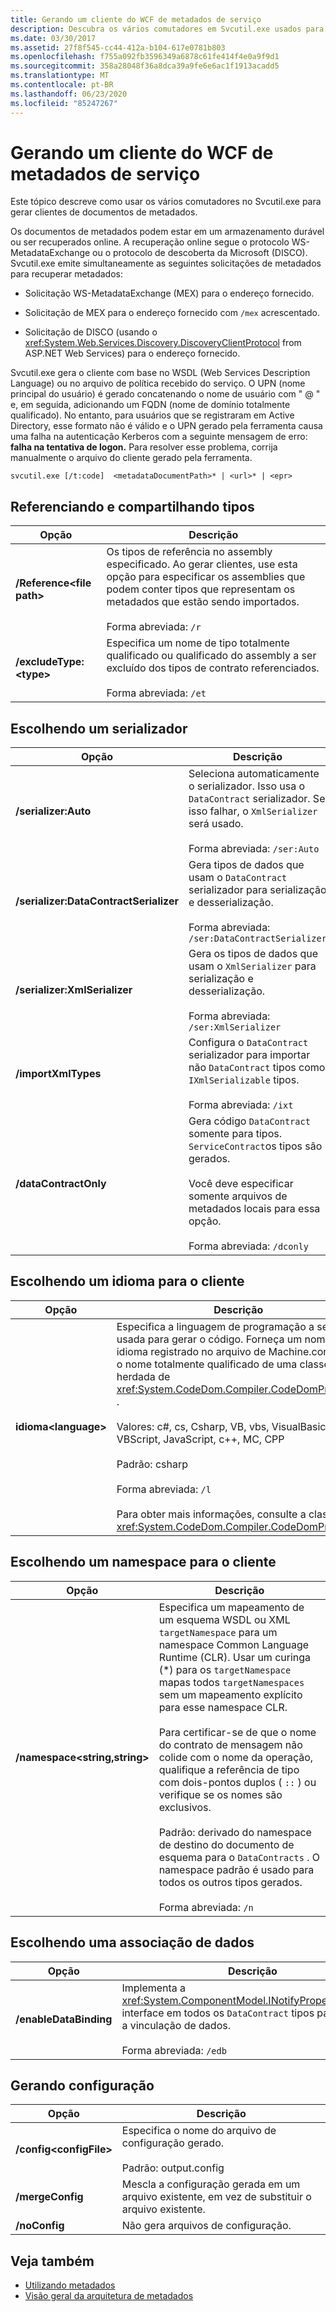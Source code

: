 ```yaml
---
title: Gerando um cliente do WCF de metadados de serviço
description: Descubra os vários comutadores em Svcutil.exe usados para gerar os clientes WFC a partir de documentos de metadados de serviço com base no WSDL ou em um arquivo de política do serviço.
ms.date: 03/30/2017
ms.assetid: 27f8f545-cc44-412a-b104-617e0781b803
ms.openlocfilehash: f755a092fb3596349a6878c61fe414f4e0a9f9d1
ms.sourcegitcommit: 358a28048f36a8dca39a9fe6e6ac1f1913acadd5
ms.translationtype: MT
ms.contentlocale: pt-BR
ms.lasthandoff: 06/23/2020
ms.locfileid: "85247267"
---
```

# <a name="generating-a-wcf-client-from-service-metadata"></a>Gerando um cliente do WCF de metadados de serviço
Este tópico descreve como usar os vários comutadores no Svcutil.exe para gerar clientes de documentos de metadados.  
  
 Os documentos de metadados podem estar em um armazenamento durável ou ser recuperados online. A recuperação online segue o protocolo WS-MetadataExchange ou o protocolo de descoberta da Microsoft (DISCO). Svcutil.exe emite simultaneamente as seguintes solicitações de metadados para recuperar metadados:  
  
- Solicitação WS-MetadataExchange (MEX) para o endereço fornecido.  
  
- Solicitação de MEX para o endereço fornecido com `/mex` acrescentado.  
  
- Solicitação de DISCO (usando o <xref:System.Web.Services.Discovery.DiscoveryClientProtocol> from ASP.NET Web Services) para o endereço fornecido.  
  
 Svcutil.exe gera o cliente com base no WSDL (Web Services Description Language) ou no arquivo de política recebido do serviço. O UPN (nome principal do usuário) é gerado concatenando o nome de usuário com " \@ " e, em seguida, adicionando um FQDN (nome de domínio totalmente qualificado). No entanto, para usuários que se registraram em Active Directory, esse formato não é válido e o UPN gerado pela ferramenta causa uma falha na autenticação Kerberos com a seguinte mensagem de erro: **falha na tentativa de logon.** Para resolver esse problema, corrija manualmente o arquivo do cliente gerado pela ferramenta.  
  
```console
svcutil.exe [/t:code]  <metadataDocumentPath>* | <url>* | <epr>  
```  
  
## <a name="referencing-and-sharing-types"></a>Referenciando e compartilhando tipos  
  
|Opção|Descrição|  
|------------|-----------------|  
|**/Reference\<file path>**|Os tipos de referência no assembly especificado. Ao gerar clientes, use esta opção para especificar os assemblies que podem conter tipos que representam os metadados que estão sendo importados.<br /><br /> Forma abreviada: `/r`|  
|**/excludeType:\<type>**|Especifica um nome de tipo totalmente qualificado ou qualificado do assembly a ser excluído dos tipos de contrato referenciados.<br /><br /> Forma abreviada: `/et`|  
  
## <a name="choosing-a-serializer"></a>Escolhendo um serializador  
  
|Opção|Descrição|  
|------------|-----------------|  
|**/serializer:Auto**|Seleciona automaticamente o serializador. Isso usa o `DataContract` serializador. Se isso falhar, o `XmlSerializer` será usado.<br /><br /> Forma abreviada: `/ser:Auto`|  
|**/serializer:DataContractSerializer**|Gera tipos de dados que usam o `DataContract` serializador para serialização e desserialização.<br /><br /> Forma abreviada: `/ser:DataContractSerializer`|  
|**/serializer:XmlSerializer**|Gera os tipos de dados que usam o `XmlSerializer` para serialização e desserialização.<br /><br /> Forma abreviada: `/ser:XmlSerializer`|  
|**/importXmlTypes**|Configura o `DataContract` serializador para importar não `DataContract` tipos como `IXmlSerializable` tipos.<br /><br /> Forma abreviada: `/ixt`|  
|**/dataContractOnly**|Gera código `DataContract` somente para tipos. `ServiceContract`os tipos são gerados.<br /><br /> Você deve especificar somente arquivos de metadados locais para essa opção.<br /><br /> Forma abreviada: `/dconly`|  
  
## <a name="choosing-a-language-for-the-client"></a>Escolhendo um idioma para o cliente  
  
|Opção|Descrição|  
|------------|-----------------|  
|**idioma\<language>**|Especifica a linguagem de programação a ser usada para gerar o código. Forneça um nome de idioma registrado no arquivo de Machine.config ou o nome totalmente qualificado de uma classe herdada de <xref:System.CodeDom.Compiler.CodeDomProvider> .<br /><br /> Valores: c#, cs, Csharp, VB, vbs, VisualBasic, VBScript, JavaScript, c++, MC, CPP<br /><br /> Padrão: csharp<br /><br /> Forma abreviada: `/l`<br /><br /> Para obter mais informações, consulte a classe <xref:System.CodeDom.Compiler.CodeDomProvider>.|  
  
## <a name="choosing-a-namespace-for-the-client"></a>Escolhendo um namespace para o cliente  
  
|Opção|Descrição|  
|------------|-----------------|  
|**/namespace\<string,string>**|Especifica um mapeamento de um esquema WSDL ou XML `targetNamespace` para um namespace Common Language Runtime (CLR). Usar um curinga (*) para os `targetNamespace` mapas todos `targetNamespaces` sem um mapeamento explícito para esse namespace CLR.<br /><br /> Para certificar-se de que o nome do contrato de mensagem não colide com o nome da operação, qualifique a referência de tipo com dois-pontos duplos ( `::` ) ou verifique se os nomes são exclusivos.<br /><br /> Padrão: derivado do namespace de destino do documento de esquema para o `DataContracts` . O namespace padrão é usado para todos os outros tipos gerados.<br /><br /> Forma abreviada: `/n`|  
  
## <a name="choosing-a-data-binding"></a>Escolhendo uma associação de dados  
  
|Opção|Descrição|  
|------------|-----------------|  
|**/enableDataBinding**|Implementa a <xref:System.ComponentModel.INotifyPropertyChanged> interface em todos os `DataContract` tipos para habilitar a vinculação de dados.<br /><br /> Forma abreviada: `/edb`|  
  
## <a name="generating-configuration"></a>Gerando configuração  
  
|Opção|Descrição|  
|------------|-----------------|  
|**/config\<configFile>**|Especifica o nome do arquivo de configuração gerado.<br /><br /> Padrão: output.config|  
|**/mergeConfig**|Mescla a configuração gerada em um arquivo existente, em vez de substituir o arquivo existente.|  
|**/noConfig**|Não gera arquivos de configuração.|  
  
## <a name="see-also"></a>Veja também

- [Utilizando metadados](using-metadata.md)
- [Visão geral da arquitetura de metadados](metadata-architecture-overview.md)
